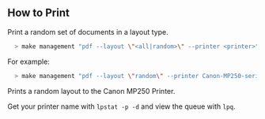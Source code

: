 ## How to Print

Print a random set of documents in a layout type.

```bash
  > make management "pdf --layout \"<all|random>\" --printer <printer>"
```

For example:

```bash
  > make management "pdf --layout \"random\" --printer Canon-MP250-series"
```

Prints a random layout to the Canon MP250 Printer.

Get your printer name with `lpstat -p -d` and view the queue with `lpq`.
